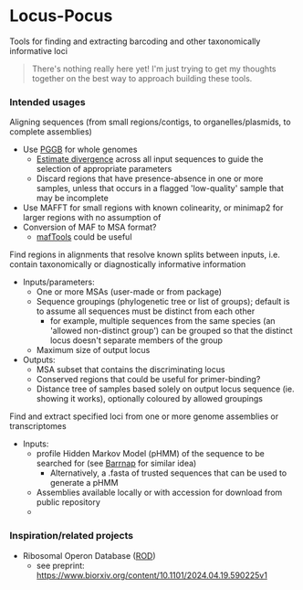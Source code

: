 # Locus-Pocus
Tools for finding and extracting barcoding and other taxonomically informative loci

> There's nothing really here yet! I'm just trying to get my thoughts together on the best way to approach building these tools.

### Intended usages

Aligning sequences (from small regions/contigs, to organelles/plasmids, to complete assemblies)
- Use [PGGB](https://github.com/pangenome/pggb) for whole genomes
    - [Estimate divergence](https://pggb.readthedocs.io/en/latest/rst/tutorials/divergence_estimation.html) across all input sequences to guide the selection of appropriate parameters 
    - Discard regions that have presence-absence in one or more samples, unless that occurs in a flagged 'low-quality' sample that may be incomplete
- Use MAFFT for small regions with known colinearity, or minimap2 for larger regions with no assumption of 
- Conversion of MAF to MSA format?
    - [mafTools](https://github.com/dentearl/mafTools) could be useful

Find regions in alignments that resolve known splits between inputs, i.e. contain taxonomically or diagnostically informative information
- Inputs/parameters:
    - One or more MSAs (user-made or from package)
    - Sequence groupings (phylogenetic tree or list of groups); default is to assume all sequences must be distinct from each other
        - for example, multiple sequences from the same species (an 'allowed non-distinct group') can be grouped so that the distinct locus doesn't separate members of the group
    - Maximum size of output locus
- Outputs:
    - MSA subset that contains the discriminating locus
    - Conserved regions that could be useful for primer-binding?
    - Distance tree of samples based solely on output locus sequence (ie. showing it works), optionally coloured by allowed groupings 

Find and extract specified loci from one or more genome assemblies or transcriptomes
- Inputs:
    - profile Hidden Markov Model (pHMM) of the sequence to be searched for (see [Barrnap](https://github.com/tseemann/barrnap) for similar idea)
        - Alternatively, a .fasta of trusted sequences that can be used to generate a pHMM
    - Assemblies available locally or with accession for download from public repository
    - 



### Inspiration/related projects
- Ribosomal Operon Database ([ROD](https://github.com/krabberod/ROD))
    - see preprint: https://www.biorxiv.org/content/10.1101/2024.04.19.590225v1
